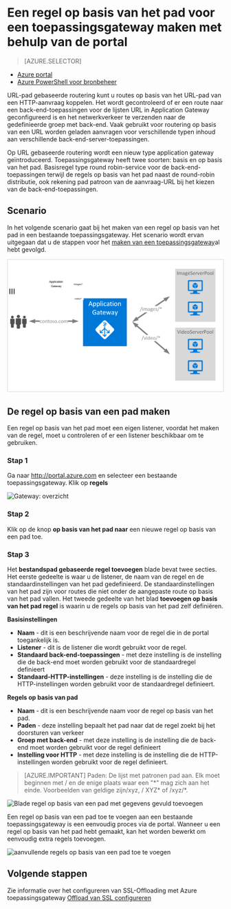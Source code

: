 <properties
   pageTitle="Een regel op basis van het pad voor een toepassingsgateway maken met behulp van de portal | Microsoft Azure"
   description="Informatie over het maken van een regel op basis van het pad voor een toepassingsgateway met behulp van de portal"
   services="application-gateway"
   documentationCenter="na"
   authors="georgewallace"
   manager="carmonm"
   editor=""
   tags="azure-resource-manager"
/>
<tags  
   ms.service="application-gateway"
   ms.devlang="na"
   ms.topic="article"
   ms.tgt_pltfrm="na"
   ms.workload="infrastructure-services"
   ms.date="10/25/2016"
   ms.author="gwallace" />

# <a name="create-a-path-based-rule-for-an-application-gateway-by-using-the-portal"></a>Een regel op basis van het pad voor een toepassingsgateway maken met behulp van de portal

> [AZURE.SELECTOR]
- [Azure portal](application-gateway-create-url-route-portal.md)
- [Azure PowerShell voor bronbeheer](application-gateway-create-url-route-arm-ps.md)

URL-pad gebaseerde routering kunt u routes op basis van het URL-pad van een HTTP-aanvraag koppelen. Het wordt gecontroleerd of er een route naar een back-end-toepassingen voor de lijsten URL in Application Gateway geconfigureerd is en het netwerkverkeer te verzenden naar de gedefinieerde groep met back-end. Vaak gebruikt voor routering op basis van een URL worden geladen aanvragen voor verschillende typen inhoud aan verschillende back-end-server-toepassingen.

Op URL gebaseerde routering wordt een nieuw type application gateway geïntroduceerd. Toepassingsgateway heeft twee soorten: basis en op basis van het pad. Basisregel type round robin-service voor de back-end-toepassingen terwijl de regels op basis van het pad naast de round-robin distributie, ook rekening pad patroon van de aanvraag-URL bij het kiezen van de back-end-toepassingen.

## <a name="scenario"></a>Scenario

In het volgende scenario gaat bij het maken van een regel op basis van het pad in een bestaande toepassingsgateway.
Het scenario wordt ervan uitgegaan dat u de stappen voor het [maken van een toepassingsgateway](application-gateway-create-gateway-portal.md)al hebt gevolgd.

![URL-route][scenario]

## <a name="createrule"></a>De regel op basis van een pad maken

Een regel op basis van het pad moet een eigen listener, voordat het maken van de regel, moet u controleren of er een listener beschikbaar om te gebruiken.

### <a name="step-1"></a>Stap 1

Ga naar http://portal.azure.com en selecteer een bestaande toepassingsgateway. Klik op **regels**

![Gateway: overzicht][1]

### <a name="step-2"></a>Stap 2

Klik op de knop **op basis van het pad naar** een nieuwe regel op basis van een pad toe.

### <a name="step-3"></a>Stap 3

Het **bestandspad gebaseerde regel toevoegen** blade bevat twee secties. Het eerste gedeelte is waar u de listener, de naam van de regel en de standaardinstellingen van het pad gedefinieerd. De standaardinstellingen van het pad zijn voor routes die niet onder de aangepaste route op basis van het pad vallen. Het tweede gedeelte van het blad **toevoegen op basis van het pad regel** is waarin u de regels op basis van het pad zelf definiëren.

**Basisinstellingen**

- **Naam** - dit is een beschrijvende naam voor de regel die in de portal toegankelijk is.
- **Listener** - dit is de listener die wordt gebruikt voor de regel.
- **Standaard back-end-toepassingen** - met deze instelling is de instelling die de back-end moet worden gebruikt voor de standaardregel definieert
- **Standaard-HTTP-instellingen** - deze instelling is de instelling die de HTTP-instellingen worden gebruikt voor de standaardregel definieert.

**Regels op basis van pad**

- **Naam** - dit is een beschrijvende naam voor de regel op basis van het pad.
- **Paden** - deze instelling bepaalt het pad naar dat de regel zoekt bij het doorsturen van verkeer
- **Groep met back-end** - met deze instelling is de instelling die de back-end moet worden gebruikt voor de regel definieert
- **Instelling voor HTTP** - met deze instelling is de instelling die de HTTP-instellingen worden gebruikt voor de regel definieert.

>[AZURE.IMPORTANT] Paden: De lijst met patronen pad aan. Elk moet beginnen met / en de enige plaats waar een "\*" mag zich aan het einde. Voorbeelden van geldige zijn/xyz, / XYZ* of /xyz/*.  

![Blade regel op basis van een pad met gegevens gevuld toevoegen][2]

Een regel op basis van een pad toe te voegen aan een bestaande toepassingsgateway is een eenvoudig proces via de portal. Wanneer u een regel op basis van het pad hebt gemaakt, kan het worden bewerkt om eenvoudig extra regels toevoegen. 

![aanvullende regels op basis van een pad toe te voegen][3]

## <a name="next-steps"></a>Volgende stappen

Zie informatie over het configureren van SSL-Offloading met Azure toepassingsgateway [Offload van SSL configureren](application-gateway-ssl-portal.md)

[1]: ./media/application-gateway-create-url-route-portal/figure1.png
[2]: ./media/application-gateway-create-url-route-portal/figure2.png
[3]: ./media/application-gateway-create-url-route-portal/figure3.png
[scenario]: ./media/application-gateway-create-url-route-portal/scenario.png